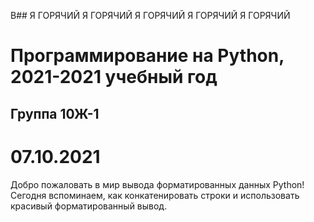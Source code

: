 В## Я ГОРЯЧИЙ Я ГОРЯЧИЙ Я ГОРЯЧИЙ Я ГОРЯЧИЙ Я ГОРЯЧИЙ

# Программирование на Python, 2021-2021 учебный год


## Группа 10Ж-1

# 07.10.2021
Добро пожаловать в мир вывода форматированных данных Python!
Сегодня вспоминаем, как конкатенировать строки и использовать красивый форматированный вывод.
